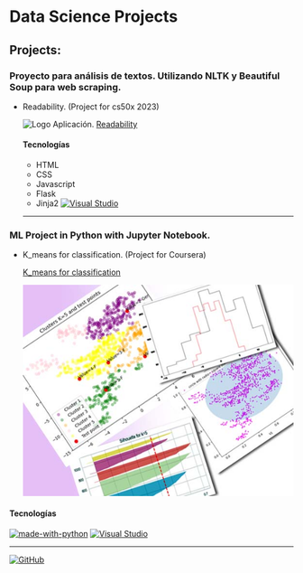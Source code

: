 # Data Science Projects

## Projects:

### Proyecto para análisis de textos. Utilizando NLTK y Beautiful Soup para web scraping.

+ Readability. (Project for cs50x 2023)

   ![Logo Aplicación.](/../../../CS50/blob/main/project/static/img/1.png) [Readability](/../../../CS50/blob/main/project/README.md)
  
  #### Tecnologías
  + HTML
  + CSS
  + Javascript
  + Flask
  + Jinja2
[![Visual Studio](https://badgen.net/badge/icon/visualstudio?icon=visualstudio&label)](https://visualstudio.microsoft.com)
 
  
  * * *

### ML Project in Python with Jupyter Notebook.

+ K_means for classification. (Project for Coursera)

  [K_means for classification](K_means_project.ipynb)

 
    ![Bank-note dataset with 5 clusters.](/images/image3.jpg)

#### Tecnologías

[![made-with-python](https://img.shields.io/badge/Made%20with-Python-1f425f.svg)](https://www.python.org/)
[![Visual Studio](https://badgen.net/badge/icon/visualstudio?icon=visualstudio&label)](https://visualstudio.microsoft.com)

* * *
[![GitHub](https://badgen.net/badge/icon/github?icon=github&label)](https://github.com)

<!--
**irenediaz1974/irenediaz1974** is a ✨ _special_ ✨ repository because its `README.md` (this file) appears on your GitHub profile.

Here are some ideas to get you started:

- 🔭 I’m currently working on ...
- 🌱 I’m currently learning ...
- 👯 I’m looking to collaborate on ...
- 🤔 I’m looking for help with ...
- 💬 Ask me about ...
- 📫 How to reach me: ...
- 😄 Pronouns: ...
- ⚡ Fun fact: ...
-->
